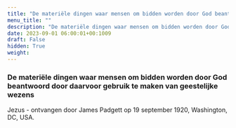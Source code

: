 ```yaml
---
title: "De materiële dingen waar mensen om bidden worden door God beantwoord door daarvoor gebruik te maken van geestelijke wezens"
menu_title: ""
description: "De materiële dingen waar mensen om bidden worden door God beantwoord door daarvoor gebruik te maken van geestelijke wezens"
date: 2023-09-01 06:00:01+00:1009
draft: False
hidden: True
weight:
---
```

### De materiële dingen waar mensen om bidden worden door God beantwoord door daarvoor gebruik te maken van geestelijke wezens

Jezus - ontvangen door James Padgett op 19 september 1920, Washington, DC, USA.
